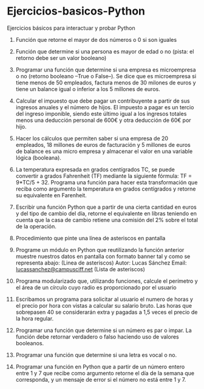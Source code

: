 # Ejercicios-basicos-Python
Ejercicios básicos para interactuar y probar Python

1.  Función que retorne el mayor de dos números o 0 si son iguales

2. Función que determine si una persona es mayor de edad o no (pista: el retorno debe ser un valor booleano)

3. Programar una función que determine si una empresa es microempresa o no (retorno booleano –True o False–). Se dice que es microempresa si tiene menos de 50 empleados, factura menos de 30 milones de euros y tiene un balance igual o inferior a los 5 millones de euros.

4.  Calcular el impuesto que debe pagar un contribuyente a partir de sus ingresos anuales y el número de hijos. El impuesto a pagar es un tercio del ingreso imponible, siendo este último igual a los ingresos totales menos una deducción personal de 600€ y otra deducción de 60€ por hijo. 

5.  Hacer los cálculos que permiten saber si una empresa de 20 empleados, 18 millones de euros de facturación y 5 millones de euros de balance es una micro empresa y almacenar el valor en una variable lógica (booleana).

6.  La temperatura expresada en grados centígrados TC, se puede convertir a grados Fahrenheit (TF) mediante la siguiente fórmula: TF = 9*TC/5 + 32. Programa una función para hacer esta transformación que reciba como argumento la temperatura en grados centígrados y retorne su equivalente en Farenheit. 

7.  Escribir una función Python que a partir de una cierta cantidad en euros y del tipo de cambio del día, retorne el equivalente en libras teniendo en cuenta que la casa de cambio retiene una comisión del 2% sobre el total de la operación. 

8.  Procedimiento que pinte una línea de asteriscos en pantalla 

9.  Programe un módulo en Python que reutilizando la función anterior muestre nuestros datos en pantalla con formato banner tal y como se representa abajo:
  (Linea de asteriscos)
  Autor: Lucas Sánchez 
  Email: lucassanchez@campusciff.net 
  (Lista de asteriscos)

10. Programa modularizado que, utilizando funciones, calcule el perímetro y el área de un círculo cuyo radio es proporcionado por el usuario 

11. Escribamos un programa para solicitar al usuario el numero de horas y el precio por hora con vistas a calcular su salario bruto. Las horas que sobrepasen 40 se considerarán extra y pagadas a 1,5 veces el precio de la hora regular.

12. Programar una función que determine si un número es par o impar. La función debe retornar verdadero o falso haciendo uso de valores booleanos.

13. Programar una función que determine si una letra es vocal o no.

14. Programar una función en Python que a partir de un número entero entre 1 y 7 que recibe como argumento retorne el día de la semana que corresponda, y un mensaje de error si el número no está entre 1 y 7.
